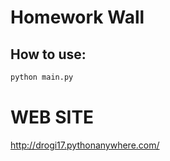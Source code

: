 # Homework Wall

## How to use:
```sh
python main.py
```

# WEB SITE
http://drogi17.pythonanywhere.com/
